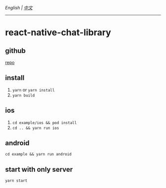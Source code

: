 _English | [中文](./README.zh.md)_

---

# react-native-chat-library

## github

[repo](https://github.com/easemob/react-native-chat-library)

## install

1. `yarn` or `yarn install`
2. `yarn build`

## ios

1. `cd example/ios && pod install`
2. `cd .. && yarn run ios`

## android

`cd example && yarn run android`

## start with only server

`yarn start`

